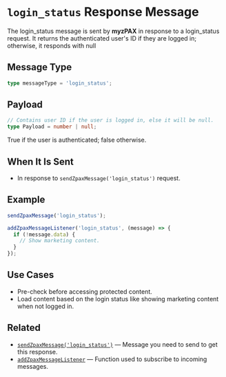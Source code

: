 # `login_status` Response Message

The login_status message is sent by **myzPAX** in response to a login_status request. It returns the authenticated user's ID if they are logged in; otherwise, it responds with null

## Message Type

```ts
type messageType = 'login_status';
```

## Payload

```ts
// Contains user ID if the user is logged in, else it will be null.
type Payload = number | null;
```

True if the user is authenticated; false otherwise.

## When It Is Sent

- In response to `sendZpaxMessage('login_status')` request.

## Example

```ts
sendZpaxMessage('login_status');

addZpaxMessageListener('login_status', (message) => {
  if (!message.data) {
    // Show marketing content.
  }
});
```

## Use Cases

- Pre-check before accessing protected content.
- Load content based on the login status like showing marketing content when not logged in.

## Related

- [`sendZpaxMessage('login_status')`](./login_status.md) — Message you need to send to get this response.
- [`addZpaxMessageListener`](../addZpaxMessageListener.md) — Function used to subscribe to incoming messages.

